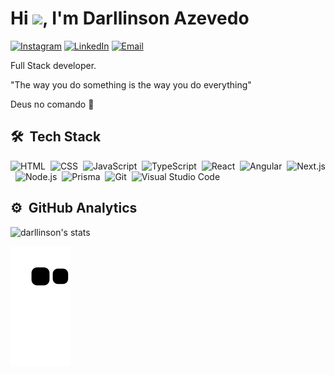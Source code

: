 <h1 align="left">Hi <img src="https://raw.githubusercontent.com/kaueMarques/kaueMarques/master/hi.gif" width="30px">, I'm Darllinson Azevedo</h1>

[![Instagram](https://img.shields.io/badge/-Instagram-05122A?style=flat-square&logo=instagram)](https://instagram.com/_darllinson)
[![LinkedIn](https://img.shields.io/badge/-LinkedIn-05122A?style=flat-square&logo=linkedin)](https://www.linkedin.com/in/darllinson-azevedo/)
[![Email](https://img.shields.io/badge/-azevedo.darllinson@gmail.com-05122A?style=flat-square&logo=gmail)](mailto:azevedo.darllinson@gmail.com)

Full Stack developer.

"The way you do something is the way you do everything"

Deus no comando 🙏

## 🛠 &nbsp;Tech Stack

![HTML](https://img.shields.io/badge/-HTML-05122A?style=flat-square&logo=HTML5)&nbsp;
![CSS](https://img.shields.io/badge/-CSS-05122A?style=flat-square&logo=CSS3&logoColor=1572B6)&nbsp;
![JavaScript](https://img.shields.io/badge/-JavaScript-05122A?style=flat-square&logo=javascript)&nbsp;
![TypeScript](https://img.shields.io/badge/-TypeScript-05122A?style=flat-square&logo=TypeScript)&nbsp;
![React](https://img.shields.io/badge/-React-05122A?style=flat-square&logo=react)&nbsp;
![Angular](https://img.shields.io/badge/-Angular-05122A?style=flat-square&logo=angular)&nbsp;
![Next.js](https://img.shields.io/badge/-Next.js-05122A?style=flat-square&logo=Next.js)&nbsp;
![Node.js](https://img.shields.io/badge/-Node.js-05122A?style=flat-square&logo=node.js)&nbsp;
![Prisma](https://img.shields.io/badge/-Prisma-05122A?style=flat-square&logo=prisma)&nbsp;
![Git](https://img.shields.io/badge/-Git-05122A?style=flat-square&logo=git)&nbsp;
![Visual Studio Code](https://img.shields.io/badge/-Visual%20Studio%20Code-05122A?style=flat-square&logo=visual-studio-code&logoColor=007ACC)&nbsp;

## ⚙️ &nbsp;GitHub Analytics

<p align="left">
<img width="530em" src="https://github-readme-stats.vercel.app/api?username=darllinsonazvd&show_icons=true&theme=github_dark" alt="darllinson's stats"/>
</p>

![snake svg](https://github.com/darllinsonazvd/darllinsonazvd/blob/output/github-contribution-grid-snake.svg)

